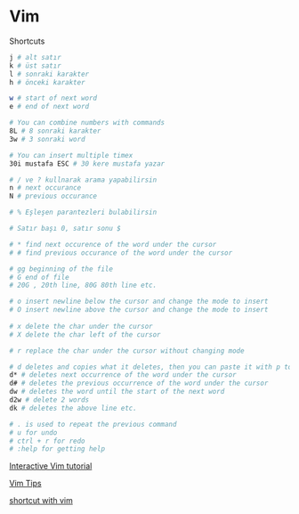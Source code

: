 # Vim

Shortcuts

```bash
j # alt satır
k # üst satır
l # sonraki karakter
h # önceki karakter

w # start of next word
e # end of next word

# You can combine numbers with commands 
8L # 8 sonraki karakter
3w # 3 sonraki word

# You can insert multiple timex
30i mustafa ESC # 30 kere mustafa yazar

# / ve ? kullnarak arama yapabilirsin
n # next occurance
N # previous occurance

# % Eşleşen parantezleri bulabilirsin

# Satır başı 0, satır sonu $

# * find next occurence of the word under the cursor
# # find previous occurance of the word under the cursor

# gg beginning of the file
# G end of file
# 20G , 20th line, 80G 80th line etc.

# o insert newline below the cursor and change the mode to insert
# O insert newline above the cursor and change the mode to insert
 
# x delete the char under the cursor
# X delete the char left of the cursor 

# r replace the char under the cursor without changing mode

# d deletes and copies what it deletes, then you can paste it with p to anywhere.
d* # deletes next occurrence of the word under the cursor
d# # deletes the previous occurrence of the word under the cursor
dw # deletes the word until the start of the next word
d2w # delete 2 words
dk # deletes the above line etc.

# . is used to repeat the previous command
# u for undo
# ctrl + r for redo
# :help for getting help

```


[Interactive Vim tutorial](https://www.openvim.com/)

[Vim Tips](http://vim.wikia.com/wiki/Best_Vim_Tips)

[shortcut with vim](https://stackoverflow.com/questions/1218390/what-is-your-most-productive-shortcut-with-vim/1220118#1220118)